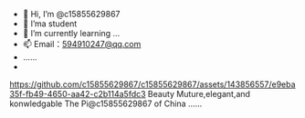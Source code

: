 - 👋 Hi, I’m @c15855629867
- 👀 I’ma student
- 🌱 I’m currently learning ...
- 📫 Email：594910247@qq.com
- ......
- 

https://github.com/c15855629867/c15855629867/assets/143856557/e9eba35f-fb49-4650-aa42-c2b114a5fdc3
Beauty
Muture,elegant,and konwledgable
The Pi@c15855629867 of China
......

<!---
c15855629867/c15855629867 is a ✨ special ✨ repository because its `README.md` (this file) appears on your GitHub profile.
You can click the Preview link to take a look at your changes.
--->
